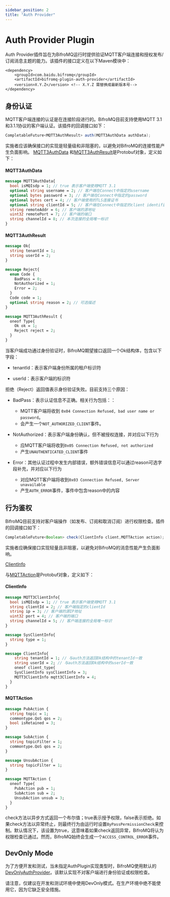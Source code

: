 ```yaml
---
sidebar_position: 2
title: "Auth Provider"
---
```


# Auth Provider Plugin

Auth Provider插件旨在为BifroMQ运行时提供验证MQTT客户端连接和授权发布/订阅消息主题的能力。该插件的接口定义在以下Maven模块中：
```
<dependency>
    <groupId>com.baidu.bifromq</groupId>
    <artifactId>bifromq-plugin-auth-provider</artifactId>
    <version>X.Y.Z</version> <!-- X.Y.Z 需替换成最新版本号-->
</dependency>
```

## 身份认证

MQTT客户端连接的认证是在连接阶段进行的。BifroMQ目前支持使用MQTT 3.1和3.1.1协议的客户端认证。该插件的回调接口如下：

```java
CompletableFuture<MQTT3AuthResult> auth(MQTT3AuthData authData);
```

实施者应该确保接口的实现是轻量级和非阻塞的，以避免对BifroMQ的连接性能产生负面影响。
[MQTT3AuthData](https://github.com/bifromqio/bifromq/blob/main/bifromq-plugin/bifromq-plugin-auth-provider/src/main/proto/mqtt3_auth_types.proto)
和[MQTT3AuthResult](https://github.com/bifromqio/bifromq/blob/main/bifromq-plugin/bifromq-plugin-auth-provider/src/main/proto/mqtt3_auth_types.proto)是Protobuf对象，定义如下：

#### MQTT3AuthData

```protobuf
message MQTT3AuthData{
  bool isMQIsdp = 1; // true 表示客户端使用MQTT 3.1 
  optional string username = 2; // 客户端在Connect中指定的username
  optional bytes password = 3; // 客户端在Connect中指定的password
  optional bytes cert = 4; // 客户端使用的TLS连接证书
  optional string clientId = 5; // 客户端在Connect中指定的client identifier
  string remoteAddr = 6; // 客户端的源地址
  uint32 remotePort = 7; // 客户端的端口
  string channelId = 8; // 本次连接的全局唯一标识
}
```

#### MQTT3AuthResult

```protobuf
message Ok{
  string tenantId = 1;
  string userId = 2;
}

message Reject{
  enum Code {
    BadPass = 0;
    NotAuthorized = 1;
    Error = 2;
  }
  Code code = 1;
  optional string reason = 2; // 可选描述
}

message MQTT3AuthResult {
  oneof Type{
    Ok ok = 1;
    Reject reject = 2;
  }
}
```

当客户端成功通过身份验证时，BifroMQ期望接口返回一个Ok结构体，包含以下字段：

* tenantId：表示客户端身份所属的租户标识符

* userId：表示客户端的标识符

拒绝（Reject）返回值表示身份验证失败。目前支持三个原因：

* BadPass：表示认证信息不正确。相关行为包括：：
  * MQTT客户端将收到 `0x04 Connection Refused, bad user name or password`。
  * 会产生一个`NOT_AUTHORIZED_CLIENT`事件。

* NotAuthorized：表示客户端身份确认，但不被授权连接，并对应以下行为
  * 应MQTT客户端将收到`0x05 Connection Refused, not authorized`
  * 产生`UNAUTHENTICATED_CLIENT`事件
  
* Error：其他认证过程中发生内部错误，额外错误信息可以通过reason可选字段补充，并对应以下行为
  * 对应MQTT客户端将收到`0x03 Connection Refused, Server unavailable`
  * 产生`AUTH_ERROR`事件，事件中包含reason中的内容

## 行为鉴权

BifroMQ目前支持对客户端操作（如发布、订阅和取消订阅）进行权限检查。插件的回调接口如下：

```java
CompletableFuture<Boolean> check(ClientInfo client,MQTTAction action);
```
实施者应确保接口实现轻量且非阻塞，以避免对BifroMQ的消息性能产生负面影响。

[ClientInfo](https://github.com/bifromqio/bifromq/blob/main/bifromq-common-type/src/main/proto/commontype/ClientInfo.proto)

与[MQTTAction](https://github.com/bifromqio/bifromq/blob/main/bifromq-plugin/bifromq-plugin-auth-provider/src/main/proto/mqtt_actions.proto)是Protobuf对象，定义如下：

#### ClientInfo

```protobuf
message MQTT3ClientInfo{
  bool isMQIsdp = 1; // true 表示客户端使用MQTT 3.1 
  string clientId = 2; // 客户端指定的clientId
  string ip = 3; // 客户端的源IP地址
  uint32 port = 4; // 客户端的端口
  string channelId = 5; // 客户端连接的全局唯一标识
}

message SysClientInfo{
  string type = 1;
}

message ClientInfo{
    string tenantId = 1; // 与auth方法返回Ok结构中的tenantId一致
    string userId = 2; // 与auth方法返回Ok结构中的userId一致
    oneof client_type{
    SysClientInfo sysClientInfo = 3;
    MQTT3ClientInfo mqtt3ClientInfo = 4;
  }
}
```

#### MQTTAction

```protobuf
message PubAction {
  string topic = 1;
  commontype.QoS qos = 2;
  bool isRetained = 3;
}

message SubAction {
  string topicFilter = 1;
  commontype.QoS qos = 2;
}

message UnsubAction {
  string topicFilter = 1;
}

message MQTTAction {
  oneof Type{
    PubAction pub = 1;
    SubAction sub = 2;
    UnsubAction unsub = 3;
  }
}
```

check方法以异步方式返回一个布尔值；true表示授予权限，false表示拒绝。如果check方法以异常终止，则最终行为由运行时设置`ByPassPermissionCheck`来控制。默认情况下，该设置为true，这意味着如果check返回异常，BifroMQ将认为权限检查已通过。然而，BifroMQ始终会生成一个`ACCESS_CONTROL_ERROR`事件。

## DevOnly Mode

为了方便开发和测试，当未指定AuthPlugin实现类型时，BifroMQ使用默认的[DevOnlyAuthProvider](https://github.com/bifromqio/bifromq/blob/main/bifromq-server/src/main/java/com/baidu/bifromq/server/service/authprovider/DevOnlyAuthProvider.java)。该默认实现不对客户端进行身份验证或权限检查。

请注意，仅建议在开发和测试环境中使用DevOnly模式。在生产环境中绝不能使用它，因为它缺乏安全措施。
